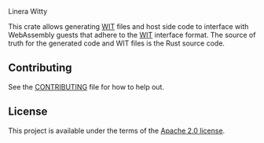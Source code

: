 <!-- cargo-rdme start -->

Linera Witty

This crate allows generating [WIT] files and host side code to interface with WebAssembly guests
that adhere to the [WIT] interface format. The source of truth for the generated code and WIT
files is the Rust source code.

[WIT]: https://github.com/WebAssembly/component-model/blob/main/design/mvp/WIT.md

<!-- cargo-rdme end -->

## Contributing

See the [CONTRIBUTING](../CONTRIBUTING.md) file for how to help out.

## License

This project is available under the terms of the [Apache 2.0 license](../LICENSE).
